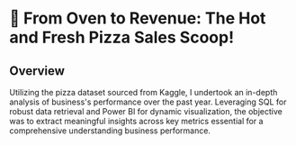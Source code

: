 # 🍕 From Oven to Revenue: The Hot and Fresh Pizza Sales Scoop! 

## Overview

Utilizing the pizza dataset sourced from Kaggle, I undertook an in-depth analysis of business's performance over the past year. Leveraging SQL for robust data retrieval and Power BI for dynamic visualization, the objective was to extract meaningful insights across key metrics essential for a comprehensive understanding business performance.

